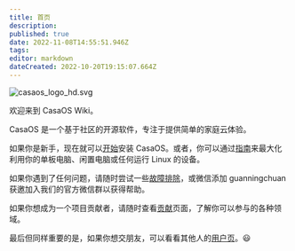 ```yaml
---
title: 首页
description: 
published: true
date: 2022-11-08T14:55:51.946Z
tags: 
editor: markdown
dateCreated: 2022-10-20T19:15:07.664Z
---
```


![casaos_logo_hd.svg](/_assets/casaos_logo_hd.svg)

欢迎来到 CasaOS Wiki。

CasaOS 是一个基于社区的开源软件，专注于提供简单的家庭云体验。

如果你是新手，现在就可以[开始](/zh/get-started)安装 CasaOS。或者，你可以通过[指南](/zh/guides)来最大化利用你的单板电脑、闲置电脑或任何运行 Linux 的设备。

如果你遇到了任何问题，请随时尝试一些[故障排除](/zh/troubleshooting)，或微信添加 guanningchuan 获邀加入我们的官方微信群以获得帮助。

如果你想成为一个项目贡献者，请随时查看[贡献](/zh/contribute)页面，了解你可以参与的各种领域。

最后但同样重要的是，如果你想交朋友，可以看看其他人的[用户页](/zh/user-pages)。😃